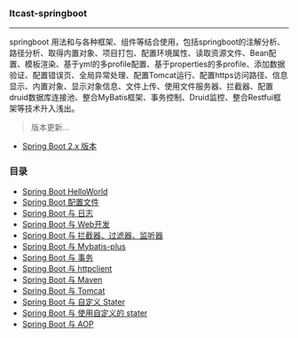 ### Itcast-springboot

---

springboot 用法和与各种框架、组件等结合使用，包括springboot的注解分析、路径分析、取得内置对象、项目打包、配置环境属性、读取资源文件、Bean配置、模板渲染、基于yml的多profile配置、基于properties的多profile、添加数据验证、配置错误页、全局异常处理、配置Tomcat运行、配置https访问路径、信息显示、内置对象、显示对象信息、文件上传、使用文件服务器、拦截器、配置druid数据库连接池、整合MyBatis框架、事务控制、Druid监控、整合Restfui框架等技术升入浅出。

> 版本更新...

- [Spring Boot 2.x 版本](https://gitee.com/wwxw/Itcast-springboot)    

### 目录

- [Spring Boot HelloWorld](https://live.csdn.net/room/weixin_48013460/eYV94ZMC?utm_source=1181338978)
- [Spring Boot  配置文件](https://gitee.com/wwxw/Itcast-springboot/tree/dev-wxw/boot-config) 
- [Spring Boot 与 日志](https://gitee.com/wwxw/Itcast-springboot/tree/dev-wxw/boot-logging) 
- [Spring Boot 与 Web开发](https://gitee.com/wwxw/Itcast-springboot/tree/dev-wxw/boot-web) 
- [Spring Boot 与 拦截器、过滤器、监听器](https://gitee.com/wwxw/Itcast-springboot/tree/dev-wxw/boot-interceptor) 
- [Spring Boot 与 Mybatis-plus](https://gitee.com/wwxw/Itcast-springboot/tree/dev-wxw/boot-mybatis-plus) 
- [Spring Boot 与 事务](https://gitee.com/wwxw/Itcast-springboot/tree/dev-wxw/boot-transactional) 
- [Spring Boot 与 httpclient](https://gitee.com/wwxw/Itcast-springboot/tree/dev-wxw/boot-httpclient) 
- [Spring Boot 与  Maven](https://gitee.com/wwxw/Itcast-springboot/tree/dev-wxw/boot-maven) 
- [Spring Boot 与  Tomcat](https://gitee.com/wwxw/Itcast-springboot/tree/dev-wxw/boot-tomcat) 
- [Spring Boot 与 自定义 Stater](https://gitee.com/wwxw/Itcast-springboot/tree/dev-wxw/boot-starter) 
- [Spring Boot 与 使用自定义的 stater](https://gitee.com/wwxw/Itcast-springboot/tree/dev-wxw/boot-use-starter) 
- [Spring Boot 与 AOP](https://gitee.com/wwxw/Itcast-springboot/tree/dev-wxw/boot-aop) 



